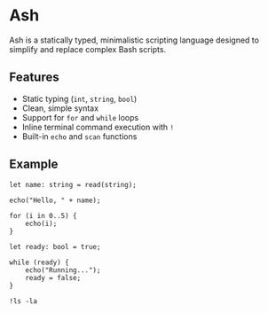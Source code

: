 # Ash

Ash is a statically typed, minimalistic scripting language designed to simplify and replace complex Bash scripts.

## Features

- Static typing (`int`, `string`, `bool`)
- Clean, simple syntax
- Support for `for` and `while` loops
- Inline terminal command execution with `!`
- Built-in `echo` and `scan` functions

## Example

```ash
let name: string = read(string);

echo("Hello, " + name);

for (i in 0..5) {
    echo(i);
}

let ready: bool = true;

while (ready) {
    echo("Running...");
    ready = false;
}

!ls -la
